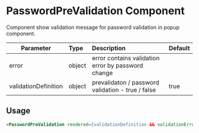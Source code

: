 # PasswordPreValidation Component

Component show validation message for password validation in popup component.

| Parameter | Type | Description | Default  |
| --- | :--- | :--- | :--- |
| error | object | error contains validation error by password change | |
| validationDefinition | object | prevalidaton / password validation - true / false | true |

## Usage
```html
<PasswordPreValidation rendered={validationDefinition && validationError !== undefined} error={validationError} />
```
